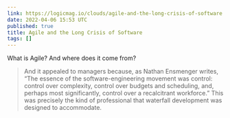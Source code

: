 ```yaml
---
link: https://logicmag.io/clouds/agile-and-the-long-crisis-of-software
date: 2022-04-06 15:53 UTC
published: true
title: Agile and the Long Crisis of Software
tags: []
---
```


What is Agile? And where does it come from?

> And it appealed to managers because, as Nathan Ensmenger writes, “The essence of the software-engineering movement was control: control over complexity, control over budgets and scheduling, and, perhaps most significantly, control over a recalcitrant workforce.” This was precisely the kind of professional that waterfall development was designed to accommodate.
